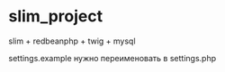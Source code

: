 # slim_project
slim + redbeanphp + twig + mysql

settings.example нужно переименовать в settings.php

